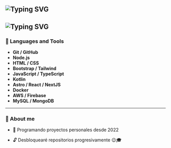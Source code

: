 ![Typing SVG](https://readme-typing-svg.demolab.com?font=Press+Start+2P&pause=1000&color=F7BA1A&width=500&height=40&lines=Hi!%F0%9F%91%8B+I'm+Iv%C3%A1n+Gonz%C3%A1lez+)
---
![Typing SVG](https://img.shields.io/badge/ivngnzl-codewriter-success?style=for-the-badge&logo=appveyor&color=blueviolet)
---
### 🔧 Languages and Tools
* **Git / GitHub**
* **Node.js**
* **HTML / CSS**
* **Bootstrap / Tailwind**
* **JavaScript / TypeScript**
* **Kotlin**
* **Astro / React / NextJS**
* **Docker**
* **AWS / Firebase**
* **MySQL / MongoDB**
---

### 👤 About me
* 🌠 Programando proyectos personales desde 2022<p>
* 🔓 Desbloquearé repositorios progresivamente 😉🎓

